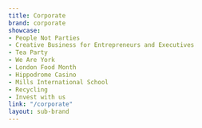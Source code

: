 ```yaml
---
title: Corporate
brand: corporate
showcase:
- People Not Parties
- Creative Business for Entrepreneurs and Executives
- Tea Party
- We Are York
- London Food Month
- Hippodrome Casino
- Mills International School
- Recycling
- Invest with us
link: "/corporate"
layout: sub-brand
---
```


